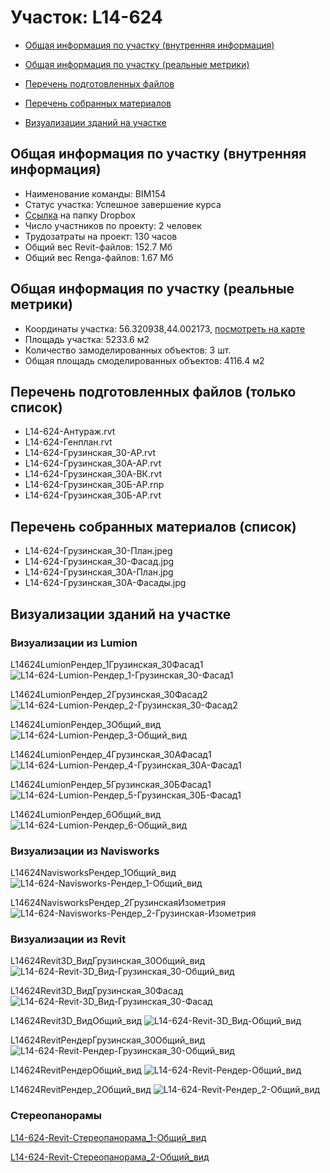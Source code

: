# Участок: L14-624

* [Общая информация по участку (внутренняя информация)](#Chapter1)

* [Общая информация по участку (реальные метрики)](#Chapter2)

* [Перечень подготовленных файлов](#Chapter3)

* [Перечень собранных материалов](#Chapter4)

* [Визуализации зданий на участке](#Chapter6)

## <a id="Chapter1"></a> Общая информация по участку (внутренняя информация)
+ Наименование команды: BIM154
+ Статус участка: Успешное завершение курса
+ [Ссылка](https://www.dropbox.com/sh/wvvgv1nw1iqred9/AABsYfM02RT58mU8G0OqtXsNa/L14_624?dl=0) на папку Dropbox
+ Число участников по проекту: 2 человек
+ Трудозатраты на проект: 130 часов
+ Общий вес Revit-файлов: 152.7 Мб
+ Общий вес Renga-файлов: 1.67 Мб
## <a id="Chapter2"></a> Общая информация по участку (реальные метрики)
+ Координаты участка: 56.320938,44.002173, [посмотреть на карте](https://yandex.ru/maps/47/nizhny-novgorod/?ll=44.002173%2C56.320938&z=19)
+ Площадь участка: 5233.6 м2
+ Количество замоделированных объектов: 3 шт.
+ Общая площадь смоделированных объектов: 4116.4 м2
## <a id="Chapter3"></a> Перечень подготовленных файлов (только список)
+ L14-624-Антураж.rvt
+ L14-624-Генплан.rvt
+ L14-624-Грузинская_30-АР.rvt
+ L14-624-Грузинская_30А-АР.rvt
+ L14-624-Грузинская_30А-ВК.rvt
+ L14-624-Грузинская_30Б-АР.rnp
+ L14-624-Грузинская_30Б-АР.rvt
## <a id="Chapter4"></a> Перечень собранных материалов (список)
+ L14-624-Грузинская_30-План.jpeg
+ L14-624-Грузинская_30-Фасад.jpg
+ L14-624-Грузинская_30А-План.jpg
+ L14-624-Грузинская_30А-Фасады.jpg
## <a id="Chapter6"></a> Визуализации зданий на участке
### Визуализации из Lumion
L14624LumionРендер_1Грузинская_30Фасад1
![L14-624-Lumion-Рендер_1-Грузинская_30-Фасад1](/Images/L14_624/L14-624-Lumion-Рендер_1-Грузинская_30-Фасад1_Compressed.jpg)

L14624LumionРендер_2Грузинская_30Фасад2
![L14-624-Lumion-Рендер_2-Грузинская_30-Фасад2](/Images/L14_624/L14-624-Lumion-Рендер_2-Грузинская_30-Фасад2_Compressed.jpg)

L14624LumionРендер_3Общий_вид
![L14-624-Lumion-Рендер_3-Общий_вид](/Images/L14_624/L14-624-Lumion-Рендер_3-Общий_вид_Compressed.jpg)

L14624LumionРендер_4Грузинская_30АФасад1
![L14-624-Lumion-Рендер_4-Грузинская_30А-Фасад1](/Images/L14_624/L14-624-Lumion-Рендер_4-Грузинская_30А-Фасад1_Compressed.jpg)

L14624LumionРендер_5Грузинская_30БФасад1
![L14-624-Lumion-Рендер_5-Грузинская_30Б-Фасад1](/Images/L14_624/L14-624-Lumion-Рендер_5-Грузинская_30Б-Фасад1_Compressed.jpg)

L14624LumionРендер_6Общий_вид
![L14-624-Lumion-Рендер_6-Общий_вид](/Images/L14_624/L14-624-Lumion-Рендер_6-Общий_вид_Compressed.jpg)

### Визуализации из Navisworks
L14624NavisworksРендер_1Общий_вид
![L14-624-Navisworks-Рендер_1-Общий_вид](/Images/L14_624/L14-624-Navisworks-Рендер_1-Общий_вид_Compressed.jpg)

L14624NavisworksРендер_2ГрузинскаяИзометрия
![L14-624-Navisworks-Рендер_2-Грузинская-Изометрия](/Images/L14_624/L14-624-Navisworks-Рендер_2-Грузинская-Изометрия_Compressed.jpg)

### Визуализации из Revit
L14624Revit3D_ВидГрузинская_30Общий_вид
![L14-624-Revit-3D_Вид-Грузинская_30-Общий_вид](/Images/L14_624/L14-624-Revit-3D_Вид-Грузинская_30-Общий_вид_Compressed.jpg)

L14624Revit3D_ВидГрузинская_30Фасад
![L14-624-Revit-3D_Вид-Грузинская_30-Фасад](/Images/L14_624/L14-624-Revit-3D_Вид-Грузинская_30-Фасад_Compressed.jpg)

L14624Revit3D_ВидОбщий_вид
![L14-624-Revit-3D_Вид-Общий_вид](/Images/L14_624/L14-624-Revit-3D_Вид-Общий_вид_Compressed.jpg)

L14624RevitРендерГрузинская_30Общий_вид
![L14-624-Revit-Рендер-Грузинская_30-Общий_вид](/Images/L14_624/L14-624-Revit-Рендер-Грузинская_30-Общий_вид_Compressed.jpg)

L14624RevitРендерОбщий_вид
![L14-624-Revit-Рендер-Общий_вид](/Images/L14_624/L14-624-Revit-Рендер-Общий_вид_Compressed.jpg)

L14624RevitРендер_2Общий_вид
![L14-624-Revit-Рендер_2-Общий_вид](/Images/L14_624/L14-624-Revit-Рендер_2-Общий_вид_Compressed.jpg)

### Стереопанорамы
[L14-624-Revit-Стереопанорама_1-Общий_вид](https://pano.autodesk.com/pano.html?url=jpgs/062c7c8a-85bd-461b-8f95-99a6e1d8f607&version=2)

[L14-624-Revit-Стереопанорама_2-Общий_вид](https://pano.autodesk.com/pano.html?url=jpgs/c6092766-ae35-4ea0-ba95-1f19b6417960&version=2)


